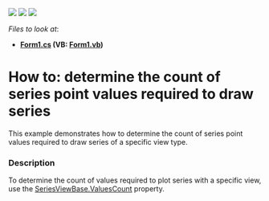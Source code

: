 <!-- default badges list -->
![](https://img.shields.io/endpoint?url=https://codecentral.devexpress.com/api/v1/VersionRange/128574319/15.1.3%2B)
[![](https://img.shields.io/badge/Open_in_DevExpress_Support_Center-FF7200?style=flat-square&logo=DevExpress&logoColor=white)](https://supportcenter.devexpress.com/ticket/details/T329058)
[![](https://img.shields.io/badge/📖_How_to_use_DevExpress_Examples-e9f6fc?style=flat-square)](https://docs.devexpress.com/GeneralInformation/403183)
<!-- default badges end -->
<!-- default file list -->
*Files to look at*:

* **[Form1.cs](./CS/ArgumentCountDetectionSample/Form1.cs) (VB: [Form1.vb](./VB/ArgumentCountDetectionSample/Form1.vb))**
<!-- default file list end -->
# How to: determine the count of series point values required to draw series


This example demonstrates how to determine the count of series point values required to draw series of a specific view type.


<h3>Description</h3>

To determine the count of values required to plot series with a specific view, use the&nbsp;<a href="https://documentation.devexpress.com/#CoreLibraries/DevExpressXtraChartsSeriesViewBase_ValuesCounttopic">SeriesViewBase.ValuesCount</a>&nbsp;property.

<br/>


